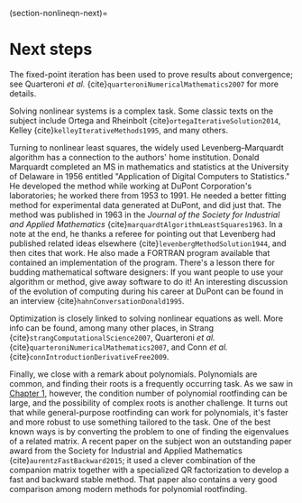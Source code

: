 (section-nonlineqn-next)=
# Next steps

The fixed-point iteration has been used to prove results about convergence; see Quarteroni *et al.* {cite}`quarteroniNumericalMathematics2007` for more details.

Solving nonlinear systems is a complex task.  Some classic texts on the subject include Ortega and Rheinbolt {cite}`ortegaIterativeSolution2014`, Kelley {cite}`kelleyIterativeMethods1995`, and many others.

Turning to nonlinear least squares, the widely used Levenberg–Marquardt algorithm has a connection to the authors' home institution.  Donald Marquardt completed an MS in mathematics and statistics at the University of Delaware in 1956 entitled "Application of Digital Computers to Statistics." He developed the method while working at DuPont Corporation's laboratories; he worked there from 1953 to 1991.  He needed a better fitting method for experimental data generated at DuPont, and did just that.  The method was published in 1963 in the *Journal of the Society for Industrial and Applied Mathematics* {cite}`marquardtAlgorithmLeastSquares1963`. In a note at the end, he thanks a referee for pointing out that Levenberg had published related ideas elsewhere {cite}`levenbergMethodSolution1944`, and then cites that work.  He also made a FORTRAN program available that contained an implementation of the program.  There's a lesson there for budding mathematical software designers:  If you want people to use your algorithm or method, give away software to do it!  An interesting discussion of the evolution of computing during his career at DuPont can be found in an interview {cite}`hahnConversationDonald1995`.

Optimization is closely linked to solving nonlinear equations as well.  More info can be found, among many other places, in Strang {cite}`strangComputationalScience2007`, Quarteroni *et al.* {cite}`quarteroniNumericalMathematics2007`, and Conn *et al.* {cite}`connIntroductionDerivativeFree2009`.

Finally, we close with a remark about polynomials.  Polynomials are common, and finding their roots is a frequently occurring task. As we saw in [Chapter 1](../intro/overview), however, the condition number of polynomial rootfinding can be large, and the possibility of complex roots is another challenge. It turns out that while general-purpose rootfinding can work for polynomials, it's faster and more robust to use something tailored to the task. One of the best known ways is by converting the problem to one of finding the eigenvalues of a related matrix. A recent paper on the subject won an outstanding paper award from the Society for Industrial and Applied Mathematics {cite}`aurentzFastBackward2015`; it used a clever combination of the companion matrix together with a specialized QR factorization to develop a fast and backward stable method. That paper also contains a very good comparison among modern methods for polynomial rootfinding.


